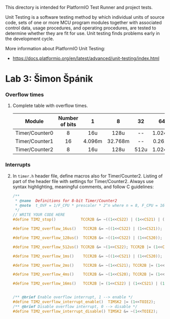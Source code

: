 
This directory is intended for PlatformIO Test Runner and project tests.

Unit Testing is a software testing method by which individual units of
source code, sets of one or more MCU program modules together with associated
control data, usage procedures, and operating procedures, are tested to
determine whether they are fit for use. Unit testing finds problems early
in the development cycle.

More information about PlatformIO Unit Testing:
- https://docs.platformio.org/en/latest/advanced/unit-testing/index.html

# Lab 3: Šimon Špánik

### Overflow times

1. Complete table with overflow times.

   | **Module** | **Number of bits** | **1** | **8** | **32** | **64** | **128** | **256** | **1024** |
   | :-: | :-: | :-: | :-: | :-: | :-: | :-: | :-: | :-: |
   | Timer/Counter0 | 8  | 16u | 128u | -- | 1.024m | -- | 4.096m | 16.384m |
   | Timer/Counter1 | 16 |   4.096m  |   32.768m   | -- | 0.2621 | -- | 1.049 | 4.194 |
   | Timer/Counter2 | 8  |  16u   |   128u   |  512u  | 1.024m |  2.048m  | 4.096m | 16.384m |

### Interrupts

2. In `timer.h` header file, define macros also for Timer/Counter2. Listing of part of the header file with settings for Timer/Counter2. Always use syntax highlighting, meaningful comments, and follow C guidelines:

   ```c
   /**
    * @name  Definitions for 8-bit Timer/Counter2
    * @note  t_OVF = 1/F_CPU * prescaler * 2^n where n = 8, F_CPU = 16 MHz
    */
   // WRITE YOUR CODE HERE
   #define TIM2_stop()           TCCR2B &= ~((1<<CS22) | (1<<CS21) | (1<<CS20));

   #define TIM2_overflow_16us()   TCCR2B &= ~((1<<CS22) | (1<<CS21)); TCCR2B |= (1<<CS20);

   #define TIM2_overflow_128us()  TCCR2B &= ~((1<<CS22) | (1<<CS20)); TCCR2B |= (1<<CS21);

   #define TIM2_overflow_512us() TCCR2B &= ~(1<<CS22); TCCR2B |= (1<<CS21) | (1<<CS20);

   #define TIM2_overflow_1ms()    TCCR2B &= ~((1<<CS21) | (1<<CS20)); TCCR2B |= (1<<CS22);

   #define TIM2_overflow_2ms()    TCCR2B &= ~(1<<CS21); TCCR2B |= (1<<CS22) | (1<<CS20);

   #define TIM2_overflow_4ms()    TCCR2B &= ~(1<<CS20); TCCR2B |= (1<<CS22) | (1<<CS21);

   #define TIM2_overflow_16ms()   TCCR2B |= (1<<CS22) | (1<<CS21) | (1<<CS20);


   /** @brief Enable overflow interrupt, 1 --> enable */
   #define TIM2_overflow_interrupt_enable()  TIMSK2 |= (1<<TOIE2);
   /** @brief Disable overflow interrupt, 0 --> disable */
   #define TIM2_overflow_interrupt_disable() TIMSK2 &= ~(1<<TOIE2);

   ```
